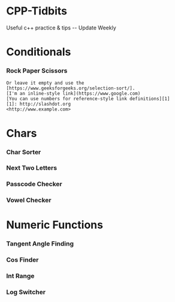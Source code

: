 # CPP-Tidbits
Useful c++ practice &amp; tips -- Update Weekly
# Conditionals
###	Rock Paper Scissors
	Or leave it empty and use the [https://www.geeksforgeeks.org/selection-sort/].
	[I'm an inline-style link](https://www.google.com)
	[You can use numbers for reference-style link definitions][1]
	[1]: http://slashdot.org
	<http://www.example.com> 
# Chars
###	Char Sorter
###	Next Two Letters
###	Passcode Checker
###	Vowel Checker

# Numeric Functions
 ###	Tangent Angle Finding
###	Cos Finder
###	Int Range
###	Log Switcher
